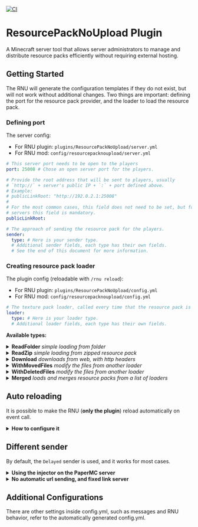 [![CI](https://github.com/Robsutar/resource-pack-no-upload/actions/workflows/ci.yml/badge.svg)](https://github.com/Robsutar/resource-pack-no-upload/actions/workflows/ci.yml)

# ResourcePackNoUpload Plugin

A Minecraft server tool that allows server administrators to manage and distribute resource packs efficiently without
requiring external hosting.

## Getting Started

The RNU will generate the configuration templates if they do not
exist, but will not work without additional changes.
Two things are important: defining the port for the resource pack provider, and the loader to load the resource pack.

### Defining port

The server config:

- For RNU plugin: `plugins/ResourcePackNoUpload/server.yml`
- For RNU mod: `config/resourcepacknoupload/server.yml`

```yaml
# This server port needs to be open to the players
port: 25008 # Chose an open server port for the players.

# Provide the root address that will be sent to players, usually
# `http://` + server's public IP + `:` + port defined above.
# Example:
# publicLinkRoot: "http://192.0.2.1:25008"
# 
# For the most common cases, this field does not need to be set, but for Pterodactyl-based
# servers this field is mandatory.
publicLinkRoot:

# The approach of sending the resource pack for the players.
sender:
  type: # Here is your sender type.
  # Additional sender fields, each type has their own fields.
  # See the end of this document for more information.
```

### Creating resource pack loader

The plugin config (reloadable with `/rnu reload`):

- For RNU plugin: `plugins/ResourcePackNoUpload/config.yml`
- For RNU mod: `config/resourcepacknoupload/config.yml`

```yaml
# The texture pack loader, called every time that the resource pack is loaded by the RNU.
loader:
  type: # Here is your loader type.
  # Additional loader fields, each type has their own fields.
```

**Available types:**

<details>
  <summary><strong>ReadFolder</strong> <i>simple loading from folder</i></summary>
  Uses an existing folder of any provided path.

```yaml
  type: ReadFolder

  # Relative to the server root folder.
  # Is inside `Cool Folder` (for this example) the resource pack files should be.
  # Cool Folder/pack.mcmeta
  # Cool Folder/assets/minecraft...
  folder: "rnu resource pack/Cool Folder/"
```

</details>

<details>
  <summary><strong>ReadZip</strong> <i>simple loading from zipped resource pack</i></summary>
  Uses an existing .zip of any provided path.

```yaml
  type: ReadZip

  # Relative to the server root folder.
  # Is inside `Cool Resource Pack.zip` (for this example) the resource pack files should be.
  # Cool Resource Pack.zip/pack.mcmeta
  # Cool Resource Pack.zip/assets/minecraft...
  zip: "rnu resource pack/Cool Resource Pack.zip"
```

</details>

<details>
  <summary><strong>Download</strong> <i>downloads from web, with http headers</i></summary>
  Downloads the resource pack from a link.
  At first, it would be somewhat against the RNU purpose, but this loader also
  supports http headers for the download request, allowing you to download the
  resource,  pack with private keys, which is not supported directly by the minecraft client.

```yaml
  type: Download

  # The link for the download.
  url: https://www.googleapis.com/drive/v3/files/FILE_ID?alt=media

  # Optional field, this is a list of headers, with their keys and values, Here we
  # are calling the Google API, and passing a required token to download the file.
  headers:
    - key: "Authorization"
      value: "Bearer drive_api3213xih32i9DASKxE83hd9203f1930c0ll-d1v3-t0k3n2389"
```

</details>

<details>
  <summary><strong>WithMovedFiles</strong> <i>modify the files from another loader</i></summary>
  Move loader provided resource pack files from a directory, to another.

```yaml
  type: WithMovedFiles

  # The folder contents to be moved. Supports unknown paths, for they use `?`.
  # For this example, the download (see more loader information below) result for
  # the loader link would be something like:
  # `Robsutar-super-cool-pack78HN3278gj32d/assets/minecraft...`
  # We will use this first folder as origin, ignoring their name.
  folder: "?/"

  # The folder destination, here we are using the resource pack root.
  destination: ""

  # This can be any loader, For this loader example we are using a release in GitHub,
  # with Fine-grained personal  access token, with reading permissions. Depending on
  # the release, the content of the resource pack can be inside another download file,
  # we use WithMovedFiles to adjust this.
  loader:
    type: Download
    url: https://api.github.com/repos/Robsutar/super-cool-pack/zipball
    headers:
      - key: "Authorization"
        value: "Bearer github_pat_uS78ih32i9DASKxE83hd9203f1930c0ll-g1t-t0k3n2389"
      - key: "Accept"
        value: "application/vnd.github.v3+json"
```

</details>

<details>
  <summary><strong>WithDeletedFiles</strong> <i>modify the files from another loader</i></summary>
  Ignore the files of the loader if they match with a provided path.

```yaml
  type: WithDeletedFiles

  # The path to ignored, supports glob file matching. In this example, we delete all
  # files that ends with `.md`.
  toDelete: "**.md"
  # To ignore all the files of a directory:
  # toDelete: "assets/all_inside_me_will_be_deleted/**/*"
  # To ignore a file a file:
  # toDelete: "assets/minecraft/i_will_be_deleted.txt"

  # This can be any loader, For this loader example we are using simple ReadFolder loader.
  loader:
    type: ReadFolder
    folder: "rnu resource pack/Cool Folder/"
```

</details>

<details>
  <summary><strong>Merged</strong> <i>loads and merges resource packs from a list of loaders</i></summary>
  Combines multiple loaders, prioritizing the first ones in the list.

```yaml
  type: Merged

  # Optional field, this is a list of paths to merge json files list entries, particularly
  # useful to merge custom model data automatically. 
  mergedJsonLists:
    - files: "assets/minecraft/models/item/**.json"
      # The numeric field used to order the json entries, in the case of custom model data,
      # entries must necessarily be ordered.
      orderBy: "predicate.custom_model_data"

  # This is a list, for each entry you need to specify the values of the desired loader.
  # See their how to configure each type in the examples above.
  # For overriding cases, loaders on the top of the list have major priority, this is,
  # their files will replace the other files.
  loaders:
    - type: ReadFolder
      folder: "rnu resource pack/Cool Folder/"
    - type: ReadZip
      zip: "plugins/ModelEngine/resource pack.zip"
```

</details>

## Auto reloading

It is possible to make the RNU (**only the plugin**) reload automatically on event call.

<details>
  <summary><strong>How to configure it</strong></summary>
  The auto reloading config: `plugins/ResourcePackNoUpload/autoReloading.yml`

```yaml
invokers:
  # The event class, this is very specific to each case.
  # Here we will use a ModelEngine event.
  - eventClass: "com.ticxo.modelengine.api.events.ModelRegistrationEvent"

    # The delay in ticks after the event being called.
    delay: 10 # Default is 1.

    # The cooldown before this event can call the reload again.
    # Here we add a cooldown because in the case of ModelEngine, the
    # `ModelRegistrationEvent` event is called a few times in `/meg reload`, this
    # cooldown will make the reload be executed only once.
    repeatCooldown: 10 # Default is 0.
```

</details>

## Different sender

By default, the `Delayed` sender is used, and it works for most cases.

<details>
  <summary><strong>Using the injector on the PaperMC server</strong></summary>
  NOTE: Experimental feature
  
  The server config: `plugins/ResourcePackNoUpload/server.yml`

```yaml
sender:
  # This sender will override in runtime the server resource pack properties, 
  # leaving the pack sending handling for the PaperMC.
  type: PaperPropertyInjector
```

</details>

<details>
  <summary><strong>No automatic url sending, and fixed link server</strong></summary>
  The server config: `plugins/ResourcePackNoUpload/server.yml`

```yaml
sender:
  # This sender will not send the resource pack url to the players automatically,
  # and will have a fixed link.
  # Useful if you want to send the resource pack through the vanilla behavior,
  # setting the resource-pack server.properties to this link for example.
  type: NoSenderFixedLink
  # With the "pack" route, the link would be something like: "http://192.0.2.1:25008/pack.zip"
  # But with the ip and port defined in the config `publicLinkRoot`
  route: "pack"
```

</details>

## Additional Configurations

There are other settings inside config.yml, such as messages and RNU behavior, refer to the automatically generated
config.yml.

